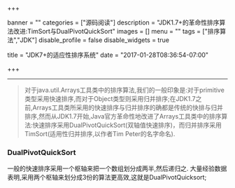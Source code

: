 +++

banner = ""
categories = ["源码阅读"]
description = "JDK1.7+的革命性排序算法改进:TimSort与DualPivotQuickSort"
images = []
menu = ""
tags = ["排序算法","JDK"]
disable_profile = false
disable_widgets = true

title = "JDK7+的适应性排序系统"
date = "2017-01-28T08:36:54-07:00"

+++

---

>对于java.util.Arrays工具类中的排序算法,我们的一般印象是:对于primitive类型采用快速排序,而对于Object类型则采用归并排序;在JDK1.7之前,Arrays工具类所采用的快速排序与归并排序的确都是传统的快排与归并排序,然而从JDK1.7开始,Java官方革命性地改进了Arrays工具类中的排序算法:快速排序采用DualPivotQuickSort(双轴值快速排序)，而归并排序采用TimSort(适用性归并排序,以作者Tim Peter的名字命名).

### DualPivotQuickSort

一般的快速排序采用一个枢轴来把一个数组划分成两半,然后递归之.
大量经验数据表明,采用两个枢轴来划分成3份的算法更高效,这就是DualPivotQuicksort;
